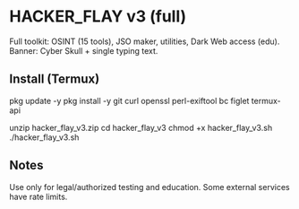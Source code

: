 # HACKER_FLAY v3 (full)

Full toolkit: OSINT (15 tools), JSO maker, utilities, Dark Web access (edu).
Banner: Cyber Skull + single typing text.

## Install (Termux)
pkg update -y
pkg install -y git curl openssl perl-exiftool bc figlet termux-api

unzip hacker_flay_v3.zip
cd hacker_flay_v3
chmod +x hacker_flay_v3.sh
./hacker_flay_v3.sh

## Notes
Use only for legal/authorized testing and education. Some external services have rate limits.
